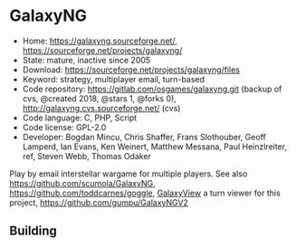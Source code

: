 # GalaxyNG

- Home: https://galaxyng.sourceforge.net/, https://sourceforge.net/projects/galaxyng/
- State: mature, inactive since 2005
- Download: https://sourceforge.net/projects/galaxyng/files
- Keyword: strategy, multiplayer email, turn-based
- Code repository: https://gitlab.com/osgames/galaxyng.git (backup of cvs, @created 2018, @stars 1, @forks 0), http://galaxyng.cvs.sourceforge.net/ (cvs)
- Code language: C, PHP, Script
- Code license: GPL-2.0
- Developer: Bogdan Mincu, Chris Shaffer, Frans Slothouber, Geoff Lamperd, Ian Evans, Ken Weinert, Matthew Messana, Paul Heinzlreiter, ref, Steven Webb, Thomas Odaker

Play by email interstellar wargame for multiple players.
See also https://github.com/scumola/GalaxyNG, https://github.com/toddcarnes/goggle, [GalaxyView](https://sourceforge.net/projects/galaxyview/) a turn viewer for this project, https://github.com/gumpu/GalaxyNGV2

## Building
